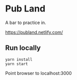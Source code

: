 # Pub Land

A bar to practice in.

https://publand.netlify.com/

## Run locally
```
yarn install
yarn start
```
Point browser to localhost:3000
